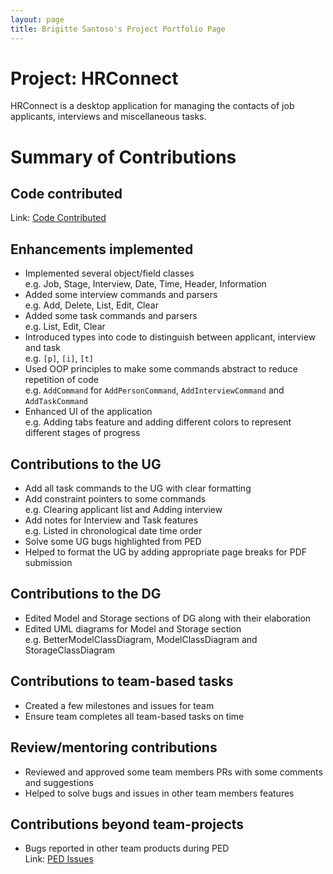 ```yaml
---
layout: page
title: Brigitte Santoso's Project Portfolio Page
---
```


# Project: HRConnect

HRConnect is a desktop application for managing the contacts of job applicants, interviews and miscellaneous tasks. <br>

# Summary of Contributions
## Code contributed

Link: <a href="https://nus-cs2103-ay2122s2.github.io/tp-dashboard/?search=brigittesantoso&breakdown=true&sort=groupTitle&sortWithin=title&since=2022-02-18&timeframe=commit&mergegroup=&groupSelect=groupByRepos&checkedFileTypes=docs~functional-code~test-code~other">Code Contributed</a>

## Enhancements implemented

- Implemented several object/field classes <br>
e.g. Job, Stage, Interview, Date, Time, Header, Information
- Added some interview commands and parsers <br>
e.g. Add, Delete, List, Edit, Clear
- Added some task commands and parsers <br>
e.g. List, Edit, Clear
- Introduced types into code to distinguish between applicant, interview and task <br>
e.g. `[p]`, `[i]`, `[t]`
- Used OOP principles to make some commands abstract to reduce repetition of code <br>
e.g. `AddCommand` for `AddPersonCommand`, `AddInterviewCommand` and `AddTaskCommand`
- Enhanced UI of the application <br>
e.g. Adding tabs feature and adding different colors to represent different stages of progress

## Contributions to the UG

- Add all task commands to the UG with clear formatting
- Add constraint pointers to some commands <br>
e.g. Clearing applicant list and Adding interview
- Add notes for Interview and Task features <br>
e.g. Listed in chronological date time order
- Solve some UG bugs highlighted from PED
- Helped to format the UG by adding appropriate page breaks for PDF submission

## Contributions to the DG

- Edited Model and Storage sections of DG along with their elaboration
- Edited UML diagrams for Model and Storage section <br>
e.g. BetterModelClassDiagram, ModelClassDiagram and StorageClassDiagram

## Contributions to team-based tasks

- Created a few milestones and issues for team
- Ensure team completes all team-based tasks on time

## Review/mentoring contributions

- Reviewed and approved some team members PRs with some comments and suggestions
- Helped to solve bugs and issues in other team members features

## Contributions beyond team-projects

- Bugs reported in other team products during PED <br>
Link: <a href="https://github.com/brigittesantoso/ped/issues">PED Issues</a>

